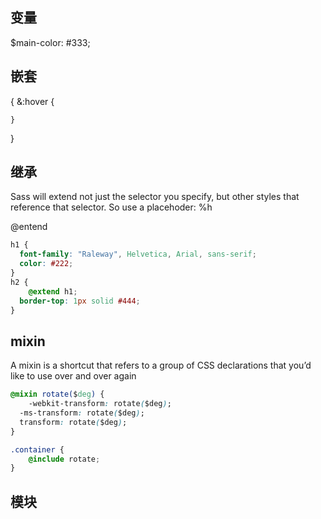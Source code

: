 ## 变量
$main-color: #333;


## 嵌套
{
	&:hover {
		
	}
}


## 继承

Sass will extend not just the selector you specify, but other styles that reference that selector. So use a placehoder: %h

@entend

```css
h1 {
  font-family: "Raleway", Helvetica, Arial, sans-serif;
  color: #222;
}
h2 {
	@extend h1;
  border-top: 1px solid #444;
}
```
## mixin

A mixin is a shortcut that refers to a group of CSS declarations that you’d like to use over and over again

```css
@mixin rotate($deg) {
	-webkit-transform: rotate($deg);
  -ms-transform: rotate($deg);
  transform: rotate($deg);
}

.container {
	@include rotate;
}
```


## 模块







